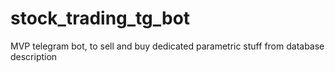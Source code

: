 # stock_trading_tg_bot
MVP telegram bot, to sell and buy dedicated parametric stuff from database description
